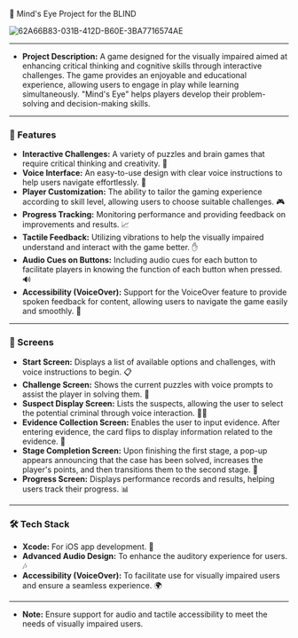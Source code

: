 🌟 Mind's Eye Project for the BLIND


![62A66B83-031B-412D-B60E-3BA7716574AE](https://github.com/user-attachments/assets/d48c2645-7b0c-480b-8e25-99973429b9cf)



------

- **Project Description:**
A game designed for the visually impaired aimed at enhancing critical thinking and cognitive skills through interactive challenges. The game provides an enjoyable and educational experience, allowing users to engage in play while learning simultaneously. "Mind's Eye" helps players develop their problem-solving and decision-making skills.
---
### 🚀 Features

- **Interactive Challenges:**
A variety of puzzles and brain games that require critical thinking and creativity. 🧩
- **Voice Interface:**
An easy-to-use design with clear voice instructions to help users navigate effortlessly. 🎤
- **Player Customization:**
The ability to tailor the gaming experience according to skill level, allowing users to choose suitable challenges. 🎮
- **Progress Tracking:**
Monitoring performance and providing feedback on improvements and results. 📈
- **Tactile Feedback:**
Utilizing vibrations to help the visually impaired understand and interact with the game better. ✋
- **Audio Cues on Buttons:**
Including audio cues for each button to facilitate players in knowing the function of each button when pressed. 🔊
- **Accessibility (VoiceOver):**
Support for the VoiceOver feature to provide spoken feedback for content, allowing users to navigate the game easily and smoothly. 📢
---
### 📱 Screens
- **Start Screen:**
Displays a list of available options and challenges, with voice instructions to begin. 📋
- **Challenge Screen:**
Shows the current puzzles with voice prompts to assist the player in solving them. 🧠
- **Suspect Display Screen:**
Lists the suspects, allowing the user to select the potential criminal through voice interaction. 🕵️‍♂️
- **Evidence Collection Screen:**
Enables the user to input evidence. After entering evidence, the card flips to display information related to the evidence. 📑
- **Stage Completion Screen:**
Upon finishing the first stage, a pop-up appears announcing that the case has been solved, increases the player's points, and then transitions them to the second stage. 🎉
- **Progress Screen:**
Displays performance records and results, helping users track their progress. 📊
---
### 🛠️ Tech Stack
- **Xcode:**
For iOS app development. 🍏
- **Advanced Audio Design:**
To enhance the auditory experience for users. 🎶
- **Accessibility (VoiceOver):**
To facilitate use for visually impaired users and ensure a seamless experience. 🌍
---
- **Note:** Ensure support for audio and tactile accessibility to meet the needs of visually impaired users.
